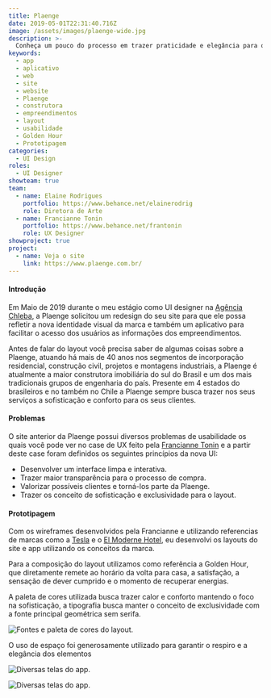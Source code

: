 ```yaml
---
title: Plaenge
date: 2019-05-01T22:31:40.716Z
image: /assets/images/plaenge-wide.jpg
description: >-
  Conheça um pouco do processo em trazer praticidade e elegância para o site e o aplicativo da construtora Plaenge.
keywords:
  - app
  - aplicativo
  - web
  - site
  - website
  - Plaenge
  - construtora
  - empreendimentos
  - layout
  - usabilidade
  - Golden Hour
  - Prototipagem
categories:
  - UI Design
roles:
  - UI Designer
showteam: true
team:
  - name: Elaine Rodrigues
    portfolio: https://www.behance.net/elainerodrig
    role: Diretora de Arte
  - name: Francianne Tonin
    portfolio: https://www.behance.net/frantonin
    role: UX Designer
showproject: true
project:
  - name: Veja o site
    link: https://www.plaenge.com.br/
---
```

#### Introdução

Em Maio de 2019 durante o meu estágio como UI designer na [Agência Chleba](https://www.chleba.net/), a Plaenge solicitou um redesign do seu site para que ele possa refletir a nova identidade visual da marca e também um aplicativo para facilitar o acesso dos usuários as informações dos empreendimentos.

Antes de falar do layout você precisa saber de algumas coisas sobre a Plaenge, atuando há mais de 40 anos nos segmentos de incorporação residencial, construção civil, projetos e montagens industriais, a Plaenge é atualmente a maior construtora imobiliária do sul do Brasil e um dos mais tradicionais grupos de engenharia do país. Presente em 4 estados do brasileiros e no também no Chile a Plaenge sempre busca trazer nos seus serviços a sofisticação e conforto para os seus clientes.

#### Problemas

O site anterior da Plaenge possui diversos problemas de usabilidade os quais você pode ver no case de UX feito pela [Francianne Tonin](https://www.behance.net/gallery/83533089/UX-UI-Construtora-Plaenge) e a partir deste case foram definidos os seguintes princípios da nova UI:

- Desenvolver um interface limpa e interativa.
- Trazer maior transparência para o processo de compra.
- Valorizar possíveis clientes e torná-los parte da Plaenge.
- Trazer os conceito de sofisticação e exclusividade para o layout.

#### Prototipagem

Com os wireframes desenvolvidos pela Francianne e utilizando referencias de marcas como a [Tesla](https://www.tesla.com/) e o [El Moderne Hotel](https://elmodernehotel.com/en/), eu desenvolvi os layouts do site e app utilizando os conceitos da marca.

Para a composição do layout utilizamos como referência a Golden Hour, que diretamente remete ao horário da volta para casa, a satisfação, a sensação de dever cumprido e o momento de recuperar energias.

A paleta de cores utilizada busca trazer calor e conforto mantendo o foco na sofisticação, a tipografia busca manter o conceito de exclusividade com a fonte principal geométrica sem serifa.

![Fontes e paleta de cores do layout.](/assets/images/plaenge-guide.jpg)

O uso de espaço foi generosamente utilizado para garantir o respiro e a elegância dos elementos

![Diversas telas do app.](/assets/images/plaenge-full.jpg)

![Diversas telas do app.](/assets/images/plaenge-app-outro.jpg)
